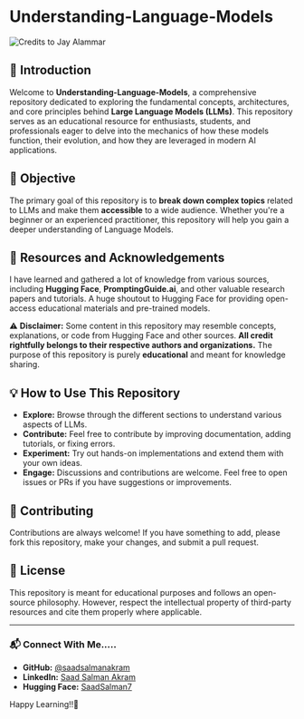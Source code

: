 # Understanding-Language-Models

![Credits to Jay Alammar](https://files.readme.io/0a9715d-IntroToLLM_Visual_1.svg)

## 📌 Introduction
Welcome to **Understanding-Language-Models**, a comprehensive repository dedicated to exploring the fundamental concepts, architectures, and core principles behind **Large Language Models (LLMs)**. This repository serves as an educational resource for enthusiasts, students, and professionals eager to delve into the mechanics of how these models function, their evolution, and how they are leveraged in modern AI applications.

## 🎯 Objective
The primary goal of this repository is to **break down complex topics** related to LLMs and make them **accessible** to a wide audience. Whether you're a beginner or an experienced practitioner, this repository will help you gain a deeper understanding of Language Models.

## 📖 Resources and Acknowledgements
I have learned and gathered a lot of knowledge from various sources, including **Hugging Face**, **PromptingGuide.ai**, and other valuable research papers and tutorials. A huge shoutout to Hugging Face for providing open-access educational materials and pre-trained models.

⚠️ **Disclaimer:** Some content in this repository may resemble concepts, explanations, or code from Hugging Face and other sources. **All credit rightfully belongs to their respective authors and organizations.** The purpose of this repository is purely **educational** and meant for knowledge sharing.

## 💡 How to Use This Repository
- **Explore:** Browse through the different sections to understand various aspects of LLMs.
- **Contribute:** Feel free to contribute by improving documentation, adding tutorials, or fixing errors.
- **Experiment:** Try out hands-on implementations and extend them with your own ideas.
- **Engage:** Discussions and contributions are welcome. Feel free to open issues or PRs if you have suggestions or improvements.

## 🤝 Contributing
Contributions are always welcome! If you have something to add, please fork this repository, make your changes, and submit a pull request.

## 📜 License
This repository is meant for educational purposes and follows an open-source philosophy. However, respect the intellectual property of third-party resources and cite them properly where applicable.

---

### 📬 Connect With Me.....
- **GitHub:** [@saadsalmanakram](https://github.com/saadsalmanakram)
- **LinkedIn:** [Saad Salman Akram](https://www.linkedin.com/in/saadsalmanakram/)
- **Hugging Face:** [SaadSalman7](https://huggingface.co/SaadSalman7)

Happy Learning!!🚀

